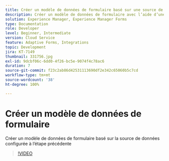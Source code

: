 ```yaml
---
title: Créer un modèle de données de formulaire basé sur une source de données Salesforce
description: Créer un modèle de données de formulaire avec l’aide d’une source de données RESTful
solution: Experience Manager, Experience Manager Forms
type: Documentation
role: Developer
level: Beginner, Intermediate
version: Cloud Service
feature: Adaptive Forms, Integrations
topic: Development
jira: KT-7149
thumbnail: 331756.jpg
exl-id: 9dcbf06c-6dd0-4f26-bc5e-9074f4c78ac6
duration: 7
source-git-commit: f23c2ab86d42531113690df2e342c65060b5c7cd
workflow-type: tm+mt
source-wordcount: '38'
ht-degree: 100%

---
```


# Créer un modèle de données de formulaire

Créer un modèle de données de formulaire basé sur la source de données configurée à l’étape précédente

>[!VIDEO](https://video.tv.adobe.com/v/331756?quality=12&learn=on)
